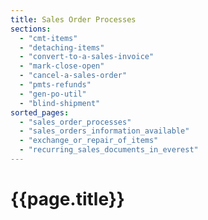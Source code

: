 ```yaml
---
title: Sales Order Processes
sections:
  - "cmt-items"
  - "detaching-items"
  - "convert-to-a-sales-invoice"
  - "mark-close-open"
  - "cancel-a-sales-order"
  - "pmts-refunds"
  - "gen-po-util"
  - "blind-shipment"
sorted_pages:
  - "sales_order_processes"
  - "sales_orders_information_available"
  - "exchange_or_repair_of_items"
  - "recurring_sales_documents_in_everest"
---
```

# {{page.title}}
